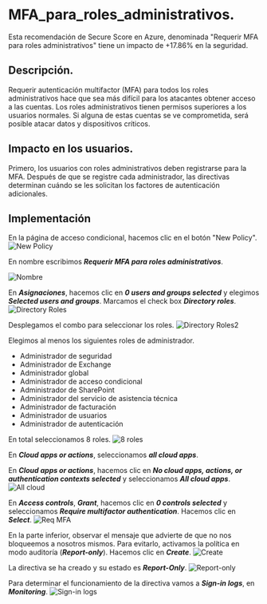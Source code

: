# MFA_para_roles_administrativos.

Esta recomendación de Secure Score en Azure, denominada "Requerir MFA para roles administrativos" tiene un impacto de +17.86% en la seguridad. 

## Descripción. 
Requerir autenticación multifactor (MFA) para todos los roles administrativos hace que sea más difícil para los atacantes obtener acceso a las cuentas. Los roles administrativos tienen permisos superiores a los usuarios normales. Si alguna de estas cuentas se ve comprometida, será posible atacar datos y dispositivos críticos.

## Impacto en los usuarios.
Primero, los usuarios con roles administrativos deben registrarse para la MFA. Después de que se registre cada administrador, las directivas determinan cuándo se les solicitan los factores de autenticación adicionales.

## Implementación

En la página de acceso condicional, hacemos clic en el botón "New Policy".
![New Policy](./img/202303140952.png)

En nombre escribimos ***Requerir MFA para roles administrativos***.

![Nombre](./img/202303141000.png)

En ***Asignaciones***, hacemos clic en ***0 users and groups selected*** y elegimos ***Selected users and groups***. Marcamos el check box ***Directory roles***.
![Directory Roles](./img/202303141007.png)

Desplegamos el combo para seleccionar los roles.
![Directory Roles2](./img/202303141008.png)

Elegimos al menos los siguientes roles de administrador.
* Administrador de seguridad
* Administrador de Exchange
* Administrador global
* Administrador de acceso condicional
* Administrador de SharePoint
* Administrador del servicio de asistencia técnica
* Administrador de facturación
* Administrador de usuarios
* Administrador de autenticación

En total seleccionamos 8 roles.
![8 roles](./img/202303141011.png)

En ***Cloud apps or actions***, seleccionamos ***all cloud apps***.

En ***Cloud apps or actions***, hacemos clic en ***No cloud apps, actions, or authentication contexts selected*** y seleccionamos ***All cloud apps***.
![All cloud](./img/202303141013.png)

En ***Access controls***, ***Grant***, hacemos clic en ***0 controls selected*** y seleccionamos ***Require multifactor authentication***. Hacemos clic en ***Select***.
![Req MFA](./img/202303141016.png)

En la parte inferior, observar el mensaje que advierte de que no nos bloqueemos a nosotros mismos. Para evitarlo, activamos la política en modo auditoría (***Report-only***). Hacemos clic en ***Create***.
![Create](./img/202303141018.png)

La directiva se ha creado y su estado es ***Report-Only***.
![Report-only](./img/202303141021.png)

Para determinar el funcionamiento de la directiva vamos a ***Sign-in logs***, en ***Monitoring***.
![Sign-in logs](./img/202303141025.png)

